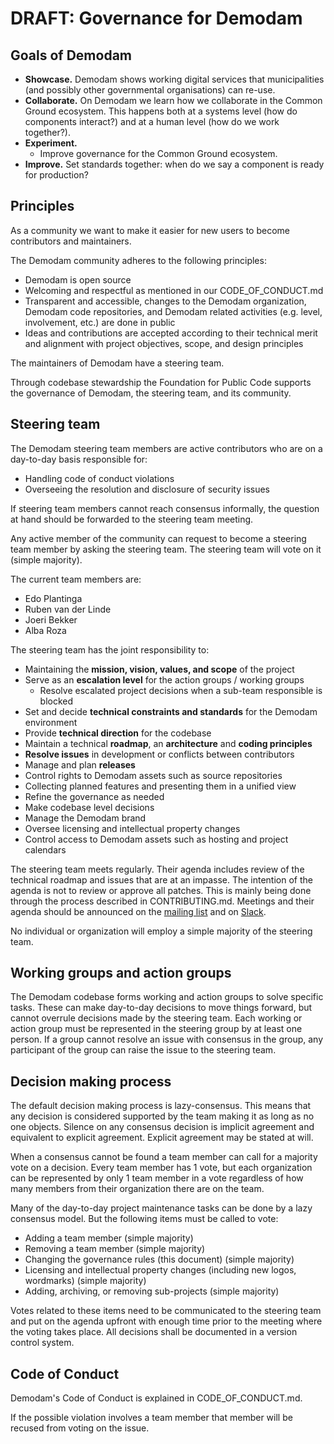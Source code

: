# DRAFT: Governance for Demodam

## Goals of Demodam

* **Showcase.** Demodam shows working digital services that municipalities (and possibly other governmental organisations) can re-use.
* **Collaborate.** On Demodam we learn how we collaborate in the Common Ground ecosystem. This happens both at a systems level (how do components interact?) and at a human level (how do we work together?).
* **Experiment.**
    * Improve governance for the Common Ground ecosystem.
* **Improve.** Set standards together: when do we say a component is ready for production?

## Principles

As a community we want to make it easier for new users to become contributors and maintainers.

The Demodam community adheres to the following principles:

* Demodam is open source
* Welcoming and respectful as mentioned in our CODE_OF_CONDUCT.md
* Transparent and accessible, changes to the Demodam organization, Demodam code repositories, and Demodam related activities (e.g. level, involvement, etc.) are done in public
* Ideas and contributions are accepted according to their technical merit and alignment with project objectives, scope, and design principles

The maintainers of Demodam have a steering team.

Through codebase stewardship the Foundation for Public Code supports the governance of Demodam, the steering team, and its community.

## Steering team

The Demodam steering team members are active contributors who are on a day-to-day basis responsible for:

* Handling code of conduct violations
* Overseeing the resolution and disclosure of security issues

If steering team members cannot reach consensus informally, the question at hand should be forwarded to the steering team meeting.

Any active member of the community can request to become a steering team member by asking the steering team. The steering team will vote on it (simple majority).

The current team members are:

* Edo Plantinga
* Ruben van der Linde
* Joeri Bekker
* Alba Roza

The steering team has the joint responsibility to:

* Maintaining the **mission, vision, values, and scope** of the project
* Serve as an **escalation level** for the action groups / working groups
    * Resolve escalated project decisions when a sub-team responsible is blocked
* Set and decide **technical constraints and standards** for the Demodam environment
* Provide **technical direction** for the codebase
* Maintain a technical **roadmap**, an **architecture** and **coding principles**
* **Resolve issues** in development or conflicts between contributors
* Manage and plan **releases**
* Control rights to Demodam assets such as source repositories
* Collecting planned features and presenting them in a unified view
* Refine the governance as needed
* Make codebase level decisions
* Manage the Demodam brand
* Oversee licensing and intellectual property changes
* Control access to Demodam assets such as hosting and project calendars

The steering team meets regularly. Their agenda includes review of the technical roadmap and issues that are at an impasse. The intention of the agenda is not to review or approve all patches. This is mainly being done through the process described in CONTRIBUTING.md. Meetings and their agenda should be announced on the [mailing list](https://lists.publiccode.net/mailman/postorius/lists/demodam-discuss.lists.publiccode.net/) and on [Slack](https://samenorganiseren.slack.com/archives/C01S2QM81V4).

No individual or organization will employ a simple majority of the steering team.

## Working groups and action groups

The Demodam codebase forms working and action groups to solve specific tasks. These can make day-to-day decisions to move things forward, but cannot overrule decisions made by the steering team. Each working or action group must be represented in the steering group by at least one person. If a group cannot resolve an issue with consensus in the group, any participant of the group can raise the issue to the steering team.

## Decision making process

The default decision making process is lazy-consensus. This means that any decision is considered supported by the team making it as long as no one objects. Silence on any consensus decision is implicit agreement and equivalent to explicit agreement. Explicit agreement may be stated at will.

When a consensus cannot be found a team member can call for a majority vote on a decision. Every team member has 1 vote, but each organization can be represented by only 1 team member in a vote regardless of how many members from their organization there are on the team.

Many of the day-to-day project maintenance tasks can be done by a lazy consensus model. But the following items must be called to vote:

* Adding a team member (simple majority)
* Removing a team member (simple majority)
* Changing the governance rules (this document) (simple majority)
* Licensing and intellectual property changes (including new logos, wordmarks) (simple majority)
* Adding, archiving, or removing sub-projects (simple majority)

Votes related to these items need to be communicated to the steering team and put on the agenda upfront with enough time prior to the meeting where the voting takes place. All decisions shall be documented in a version control system.

## Code of Conduct

Demodam's Code of Conduct is explained in CODE_OF_CONDUCT.md.

If the possible violation involves a team member that member will be recused from voting on the issue.
